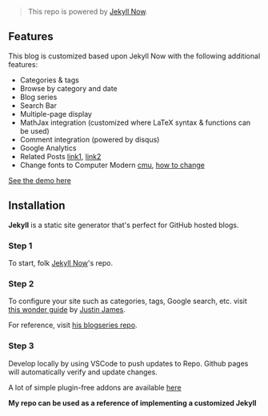 > This repo is powered by [Jekyll Now](https://github.com/barryclark/jekyll-now).

## Features

This blog is customized based upon Jekyll Now with the following additional features:

- Categories & tags
- Browse by category and date
- Blog series
- Search Bar
- Multiple-page display
- MathJax integration (customized where LaTeX syntax & functions can be used)
- Comment integration (powered by disqus)
- Google Analytics
- Related Posts [link1](https://blog.webjeda.com/jekyll-related-posts/), [link2](https://medium.com/@jsware/jekyll-related-posts-f2bc1f420b5e)
- Change fonts to Computer Modern [cmu](https://stackoverflow.com/questions/6476351/how-to-use-the-computer-modern-font-in-webpages), [how to change](http://sebrink.de/Google-Webfonts-for-my-Jekyll/)

[See the demo here](https://thanhqtran.github.io)

## Installation

**Jekyll** is a static site generator that's perfect for GitHub hosted blogs.

### Step 1

To start, folk [Jekyll Now](https://github.com/barryclark/jekyll-now)'s repo.

### Step 2

To configure your site such as categories, tags, Google search, etc. 
visit [this wonder guide](https://digitaldrummerj.me/blogging-on-github-part-1-getting-started/?fbclid=IwAR0KH2V54ufXkwIILC0vOsMfnzOA_jr57yJGhIRVTeZot94yW9Uet0rWdhc) by [Justin James](https://digitaldrummerj.me/about/).

For reference, visit [his blogseries repo](https://github.com/digitaldrummerj/jekyllforblogseries).

### Step 3

Develop locally by using VSCode to push updates to Repo. Github pages will automatically verify and update changes. 

A lot of simple plugin-free addons are available [here](https://jekyllcodex.org/without-plugins/) 

**My repo can be used as a reference of implementing a customized Jekyll**